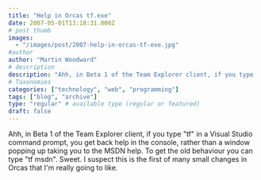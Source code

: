 ```yaml
---
title: "Help in Orcas tf.exe"
date: 2007-05-01T13:18:31.000Z
# post thumb
images:
  - "/images/post/2007-help-in-orcas-tf-exe.jpg"
#author
author: "Martin Woodward"
# description
description: "Ahh, in Beta 1 of the Team Explorer client, if you type 'tf' in a Visual Studio command prompt, you get back help in the console, rather."
# Taxonomies
categories: ["technology", "web", "programming"]
tags: ["blog", "archive"]
type: "regular" # available type (regular or featured)
draft: false
---
```

[](http://www.woodwardweb.com/WindowsLiveWriter/HelpinOrcastf.exe_BB18/Visual%20Studio%20Codename%20Orcas%20Command%20Prompt%5B2%5D.png)Ahh, in Beta 1 of the Team Explorer client, if you type "tf" in a Visual Studio command prompt, you get back help in the console, rather than a window popping up taking you to the MSDN help.  To get the old behaviour you can type "tf msdn".  Sweet.  I suspect this is the first of many small changes in Orcas that I'm really going to like.